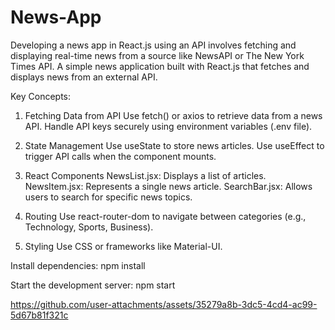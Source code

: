 # News-App

Developing a news app in React.js using an API involves fetching and displaying real-time news from a source like NewsAPI or The New York Times API.
A simple news application built with React.js that fetches and displays news from an external API.

Key Concepts:

1. Fetching Data from API
Use fetch() or axios to retrieve data from a news API.
Handle API keys securely using environment variables (.env file).

2. State Management
Use useState to store news articles.
Use useEffect to trigger API calls when the component mounts.

3. React Components
NewsList.jsx: Displays a list of articles.
NewsItem.jsx: Represents a single news article.
SearchBar.jsx: Allows users to search for specific news topics.

4. Routing 
Use react-router-dom to navigate between categories (e.g., Technology, Sports, Business).

5. Styling
Use CSS or frameworks like Material-UI.

Install dependencies:
npm install

Start the development server:
npm start


https://github.com/user-attachments/assets/35279a8b-3dc5-4cd4-ac99-5d67b81f321c

